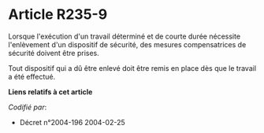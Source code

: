 # Article R235-9

Lorsque l'exécution d'un travail déterminé et de courte durée nécessite l'enlèvement d'un dispositif de sécurité, des mesures
compensatrices de sécurité doivent être prises.

Tout dispositif qui a dû être enlevé doit être remis en place dès que le travail a été effectué.

**Liens relatifs à cet article**

_Codifié par_:

  - Décret n°2004-196 2004-02-25
